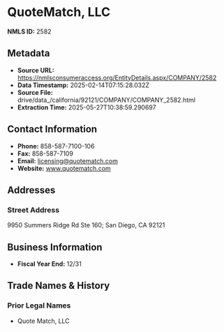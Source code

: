 # QuoteMatch, LLC

**NMLS ID:** 2582

## Metadata
- **Source URL:** https://nmlsconsumeraccess.org/EntityDetails.aspx/COMPANY/2582
- **Data Timestamp:** 2025-02-14T07:15:28.032Z
- **Source File:** drive/data_/california/92121/COMPANY/COMPANY_2582.html
- **Extraction Time:** 2025-05-27T10:38:59.290697

## Contact Information
- **Phone:** 858-587-7100-106
- **Fax:** 858-587-7109
- **Email:** licensing@quotematch.com
- **Website:** www.quotematch.com

## Addresses
### Street Address
9950 Summers Ridge Rd Ste 160; San Diego, CA 92121

## Business Information
- **Fiscal Year End:** 12/31

## Trade Names & History
### Prior Legal Names
- Quote Match, LLC
